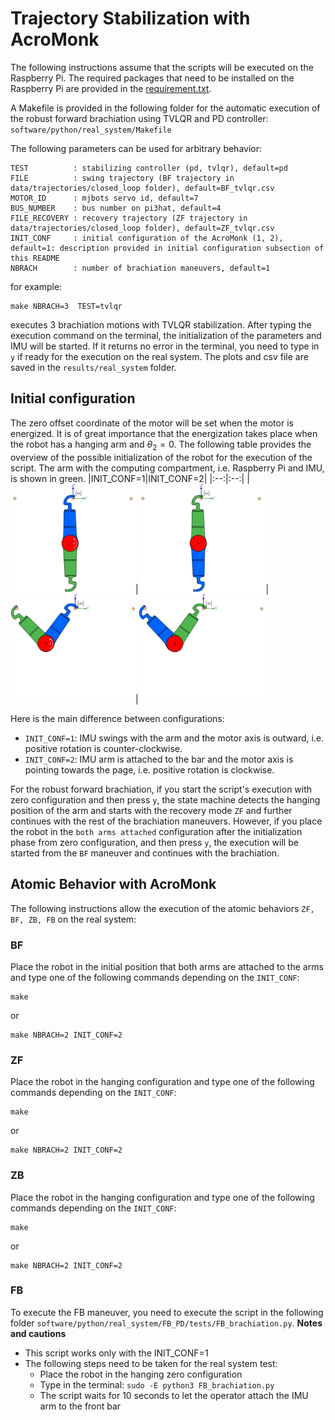 

# Trajectory Stabilization with AcroMonk
The following instructions assume that the scripts will be executed on the Raspberry Pi. The required packages that need to be installed on the Raspberry Pi are provided in the [requirement.txt](requirements.txt).

A Makefile is provided in the following folder for the automatic execution of the robust forward brachiation using TVLQR and PD controller:
`software/python/real_system/Makefile`

The following parameters can be used for arbitrary behavior:

```
TEST          : stabilizing controller (pd, tvlqr), default=pd
FILE          : swing trajectory (BF trajectory in data/trajectories/closed_loop folder), default=BF_tvlqr.csv
MOTOR_ID      : mjbots servo id, default=7
BUS_NUMBER    : bus number on pi3hat, default=4
FILE_RECOVERY : recovery trajectory (ZF trajectory in data/trajectories/closed_loop folder), default=ZF_tvlqr.csv
INIT_CONF     : initial configuration of the AcroMonk (1, 2), default=1: description provided in initial configuration subsection of this README
NBRACH        : number of brachiation maneuvers, default=1
```
for example:

```
make NBRACH=3  TEST=tvlqr
```
executes 3 brachiation motions with TVLQR stabilization. After typing the execution command on the terminal, the initialization of the parameters and IMU will be started. If it returns no error in the terminal, you need to type in `y` if ready for the execution on the real system. 
The plots and csv file are saved in the `results/real_system` folder. 

## Initial configuration
The zero offset coordinate of the motor will be set when the motor is energized. It is of great importance that the energization takes place when the robot has a hanging arm and $`\theta_2=0`$. The following table provides the overview of the possible initialization of the robot for the execution of the script. The arm with the computing compartment, i.e. Raspberry Pi and IMU, is shown in green.
|INIT_CONF=1|INIT_CONF=2|
|:--:|:--:|
|<img width="200" src="../../../hardware/images/init_conf_1_zero.png">|<img width="200" src="../../../hardware/images/init_conf_2_zero.png">
|<img width="200" src="../../../hardware/images/init_conf_1_attached.png">|<img width="200" src="../../../hardware/images/init_conf_2_attached.png">

Here is the main difference between configurations:
- `INIT_CONF=1`: IMU swings with the arm and the motor axis is outward, i.e. positive rotation is counter-clockwise.
- `INIT_CONF=2`: IMU arm is attached to the bar and the motor axis is pointing towards the page, i.e. positive rotation is clockwise.

For the robust forward brachiation, if you start the script's execution with zero configuration and then press `y`, the state machine detects the hanging position of the arm and starts with the recovery mode `ZF` and further continues with the rest of the brachiation maneuvers. However, if you place the robot in the `both arms attached` configuration after the initialization phase from zero configuration, and then press `y`, the execution will be started from the `BF` maneuver and continues with the brachiation.

## Atomic Behavior with AcroMonk
The following instructions allow the execution of the atomic behaviors `ZF, BF, ZB, FB` on the real system:
### BF
Place the robot in the initial position that both arms are attached to the arms and type one of the following commands depending on the `INIT_CONF`:
```
make 
```
or
```
make NBRACH=2 INIT_CONF=2
```

### ZF
Place the robot in the hanging configuration and type one of the following commands depending on the `INIT_CONF`:
```
make
```
or
```
make NBRACH=2 INIT_CONF=2
```

### ZB
Place the robot in the hanging configuration and type one of the following commands depending on the `INIT_CONF`:
```
make
```
or
```
make NBRACH=2 INIT_CONF=2
```

### FB
To execute the FB maneuver, you need to execute the script in the following folder `software/python/real_system/FB_PD/tests/FB_brachiation.py`.
**Notes and cautions**
- This script works only with the INIT_CONF=1
- The following steps need to be taken for the real system test:
    - Place the robot in the hanging zero configuration 
    - Type in the terminal: ```sudo -E python3 FB_brachiation.py```
    - The script waits for 10 seconds to let the operator attach the IMU arm to the front bar
